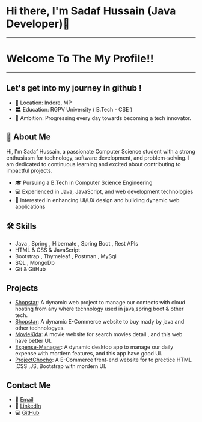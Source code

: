 # Hi there, I'm Sadaf Hussain (Java Developer)👋
---------------------------------------------------------
# Welcome To The My Profile!!
---------------------------------------------------------
## Let's get into my journey in github !
- 📍 Location: Indore, MP 
- 🏛️ Education: RGPV University ( B.Tech - CSE )
- 🚀 Ambition: Progressing every day towards becoming a tech innovator.

## 🚀 About Me
Hi, I'm Sadaf Hussain, a passionate Computer Science student with a strong enthusiasm for technology, software development, and problem-solving. I am dedicated to continuous learning and excited about contributing to impactful projects.

- 🎓 Pursuing a B.Tech in Computer Science Engineering
- 💻 Experienced in Java, JavaScript, and web development technologies
- 🌟 Interested in enhancing UI/UX design and building dynamic web applications


## 🛠️ Skills
- Java , Spring , Hibernate , Spring Boot , Rest APIs
- HTML & CSS & JavaScript
- Bootstrap , Thymeleaf , Postman , MySql
- SQL , MongoDb
- Git & GitHub

## Projects
- [Shopstar](https://github.com/Myworldisjarvis/SCM_BOOT): A dynamic web project to manage our contects with cloud hosting from any where technology used in java,spring boot & other tech.
- [Shopstar](https://github.com/Myworldisjarvis/Shopstar): A dynamic E-Commerce website to buy mady by java and other technologyes.
- [MovieKida](https://github.com/Myworldisjarvis/moviekida): A movie website for search movies detail , and this web have better UI.
- [Expense-Manager](https://github.com/Myworldisjarvis/Expense-_Manager): A dynamic desktop app to manage our daily expense with mordern features, and this app have good UI.
- [ProjectChocho](https://github.com/Myworldisjarvis/ProjectChocho): A E-Commerce frent-end website for to prectice HTML ,CSS ,JS, Bootstrap with mordern UI.
## Contact Me
- 📧 [Email](mailto:namesadaf@gmail.com)
- 💼 [LinkedIn](https://www.linkedin.com/in/sadaf-hussain-367286218/)
- 💻 [GitHub](https://github.com/Myworldisjarvis)
